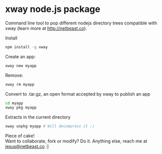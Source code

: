 # xway node.js package
Command line tool to pop different nodejs directory trees compatible with xway (learn more at http://netbeast.co).

Install
```bash
npm install -g xway
```

Create an app:
```bash
xway new myapp
```

Remove:
```bash
xway rm myapp
```

Convert to .tar.gz, an open format accepted by xway to publish an app
```bash
cd myapp
xway pkg myapp
```

Extracts in the current directory
```bash
xway unpkg myapp # Will decompress it :)
```

Piece of cake!<br/>
Want to collaborate, fork or modify? Do it. Anything else, reach me at jesus@netbeast.co :]
